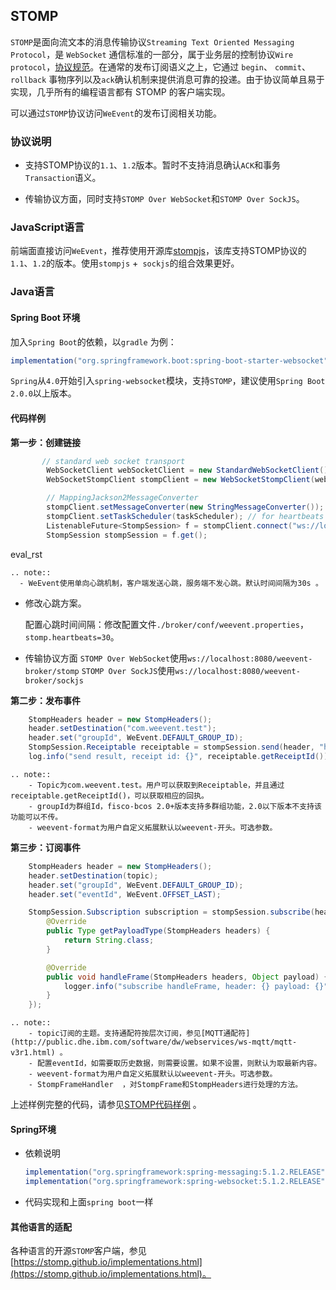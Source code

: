 ## STOMP
`STOMP`是面向流文本的消息传输协议`Streaming Text Oriented Messaging Protocol`，是 `WebSocket` 通信标准的一部分，属于业务层的控制协议`Wire protocol`，[协议规范](https://stomp.github.io/stomp-specification-1.1.html)。在通常的发布订阅语义之上，它通过 `begin`、 `commit`、`rollback` 事物序列以及`ack`确认机制来提供消息可靠的投递。由于协议简单且易于实现，几乎所有的编程语言都有 STOMP 的客户端实现。

可以通过`STOMP`协议访问`WeEvent`的发布订阅相关功能。

### 协议说明

- 支持STOMP协议的`1.1`、`1.2`版本。暂时不支持消息确认`ACK`和事务`Transaction`语义。 

- 传输协议方面，同时支持`STOMP Over WebSocket`和`STOMP Over SockJS`。

### JavaScript语言
前端面直接访问`WeEvent`，推荐使用开源库[stompjs](https://github.com/stomp-js/stompjs)，该库支持STOMP协议的`1.1`、`1.2`的版本。使用`stompjs` +` sockjs`的组合效果更好。

### Java语言
#### Spring Boot 环境
加入`Spring Boot`的依赖，以`gradle` 为例：  

```groovy
implementation("org.springframework.boot:spring-boot-starter-websocket")
```
`Spring`从`4.0`开始引入`spring-websocket`模块，支持`STOMP`，建议使用`Spring Boot 2.0.0`以上版本。

#### 代码样例

**第一步：创建链接**

```java
       // standard web socket transport
        WebSocketClient webSocketClient = new StandardWebSocketClient();
        WebSocketStompClient stompClient = new WebSocketStompClient(webSocketClient);

        // MappingJackson2MessageConverter
        stompClient.setMessageConverter(new StringMessageConverter());
        stompClient.setTaskScheduler(taskScheduler); // for heartbeats
		ListenableFuture<StompSession> f = stompClient.connect("ws://localhost:8080/weevent-broker/stomp", getWebsocketSessionHandlerAdapter());
        StompSession stompSession = f.get();
```
eval_rst
```
.. note::
  - WeEvent使用单向心跳机制，客户端发送心跳，服务端不发心跳。默认时间间隔为30s 。
```
- 修改心跳方案。

  配置心跳时间间隔：修改配置文件`./broker/conf/weevent.properties`，`stomp.heartbeats=30`。
- 传输协议方面
    `STOMP Over WebSocket`使用`ws://localhost:8080/weevent-broker/stomp`
    `STOMP Over SockJS`使用`ws://localhost:8080/weevent-broker/sockjs`

**第二步：发布事件**

```java
    StompHeaders header = new StompHeaders();
    header.setDestination("com.weevent.test");
    header.set("groupId", WeEvent.DEFAULT_GROUP_ID);
    StompSession.Receiptable receiptable = stompSession.send(header, "hello WeEvent");
    log.info("send result, receipt id: {}", receiptable.getReceiptId());
```

```eval_rst
.. note::
    - Topic为com.weevent.test。用户可以获取到Receiptable，并且通过receiptable.getReceiptId()，可以获取相应的回执。
    - groupId为群组Id，fisco-bcos 2.0+版本支持多群组功能，2.0以下版本不支持该功能可以不传。
    - weevent-format为用户自定义拓展默认以weevent-开头。可选参数。
```
**第三步：订阅事件**

```java
    StompHeaders header = new StompHeaders();
    header.setDestination(topic);
    header.set("groupId", WeEvent.DEFAULT_GROUP_ID);
    header.set("eventId", WeEvent.OFFSET_LAST);

    StompSession.Subscription subscription = stompSession.subscribe(header, new StompFrameHandler() {
        @Override
        public Type getPayloadType(StompHeaders headers) {
            return String.class;
        }

        @Override
        public void handleFrame(StompHeaders headers, Object payload) {
            logger.info("subscribe handleFrame, header: {} payload: {}", headers, payload);
        }
    });
```

```eval_rst
.. note::
    - topic订阅的主题。支持通配符按层次订阅，参见[MQTT通配符](http://public.dhe.ibm.com/software/dw/webservices/ws-mqtt/mqtt-v3r1.html) 。
    - 配置eventId，如需要取历史数据，则需要设置。如果不设置，则默认为取最新内容。
    - weevent-format为用户自定义拓展默认以weevent-开头。可选参数。
    - StompFrameHandler  ，对StompFrame和StompHeaders进行处理的方法。 
```
上述样例完整的代码，请参见[STOMP代码样例](https://github.com/WeBankFinTech/WeEvent/blob/master/weevent-broker/src/test/java/com/webank/weevent/broker/sample/Stomp.java) 。

#### Spring环境

- 依赖说明

  ```groovy
  implementation("org.springframework:spring-messaging:5.1.2.RELEASE")
  implementation("org.springframework:spring-websocket:5.1.2.RELEASE")
  ```

- 代码实现和上面`spring boot`一样

#### 其他语言的适配

各种语言的开源`STOMP`客户端，参见[https://stomp.github.io/implementations.html](https://stomp.github.io/implementations.html)。


